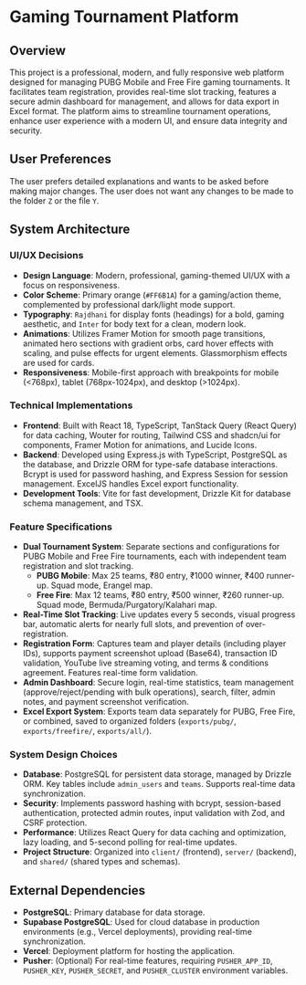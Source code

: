 # Gaming Tournament Platform

## Overview
This project is a professional, modern, and fully responsive web platform designed for managing PUBG Mobile and Free Fire gaming tournaments. It facilitates team registration, provides real-time slot tracking, features a secure admin dashboard for management, and allows for data export in Excel format. The platform aims to streamline tournament operations, enhance user experience with a modern UI, and ensure data integrity and security.

## User Preferences
The user prefers detailed explanations and wants to be asked before making major changes. The user does not want any changes to be made to the folder `Z` or the file `Y`.

## System Architecture

### UI/UX Decisions
- **Design Language**: Modern, professional, gaming-themed UI/UX with a focus on responsiveness.
- **Color Scheme**: Primary orange (`#FF6B1A`) for a gaming/action theme, complemented by professional dark/light mode support.
- **Typography**: `Rajdhani` for display fonts (headings) for a bold, gaming aesthetic, and `Inter` for body text for a clean, modern look.
- **Animations**: Utilizes Framer Motion for smooth page transitions, animated hero sections with gradient orbs, card hover effects with scaling, and pulse effects for urgent elements. Glassmorphism effects are used for cards.
- **Responsiveness**: Mobile-first approach with breakpoints for mobile (<768px), tablet (768px-1024px), and desktop (>1024px).

### Technical Implementations
- **Frontend**: Built with React 18, TypeScript, TanStack Query (React Query) for data caching, Wouter for routing, Tailwind CSS and shadcn/ui for components, Framer Motion for animations, and Lucide Icons.
- **Backend**: Developed using Express.js with TypeScript, PostgreSQL as the database, and Drizzle ORM for type-safe database interactions. Bcrypt is used for password hashing, and Express Session for session management. ExcelJS handles Excel export functionality.
- **Development Tools**: Vite for fast development, Drizzle Kit for database schema management, and TSX.

### Feature Specifications
- **Dual Tournament System**: Separate sections and configurations for PUBG Mobile and Free Fire tournaments, each with independent team registration and slot tracking.
  - **PUBG Mobile**: Max 25 teams, ₹80 entry, ₹1000 winner, ₹400 runner-up. Squad mode, Erangel map.
  - **Free Fire**: Max 12 teams, ₹80 entry, ₹500 winner, ₹260 runner-up. Squad mode, Bermuda/Purgatory/Kalahari map.
- **Real-Time Slot Tracking**: Live updates every 5 seconds, visual progress bar, automatic alerts for nearly full slots, and prevention of over-registration.
- **Registration Form**: Captures team and player details (including player IDs), supports payment screenshot upload (Base64), transaction ID validation, YouTube live streaming voting, and terms & conditions agreement. Features real-time form validation.
- **Admin Dashboard**: Secure login, real-time statistics, team management (approve/reject/pending with bulk operations), search, filter, admin notes, and payment screenshot verification.
- **Excel Export System**: Exports team data separately for PUBG, Free Fire, or combined, saved to organized folders (`exports/pubg/`, `exports/freefire/`, `exports/all/`).

### System Design Choices
- **Database**: PostgreSQL for persistent data storage, managed by Drizzle ORM. Key tables include `admin_users` and `teams`. Supports real-time data synchronization.
- **Security**: Implements password hashing with bcrypt, session-based authentication, protected admin routes, input validation with Zod, and CSRF protection.
- **Performance**: Utilizes React Query for data caching and optimization, lazy loading, and 5-second polling for real-time updates.
- **Project Structure**: Organized into `client/` (frontend), `server/` (backend), and `shared/` (shared types and schemas).

## External Dependencies
- **PostgreSQL**: Primary database for data storage.
- **Supabase PostgreSQL**: Used for cloud database in production environments (e.g., Vercel deployments), providing real-time synchronization.
- **Vercel**: Deployment platform for hosting the application.
- **Pusher**: (Optional) For real-time features, requiring `PUSHER_APP_ID`, `PUSHER_KEY`, `PUSHER_SECRET`, and `PUSHER_CLUSTER` environment variables.